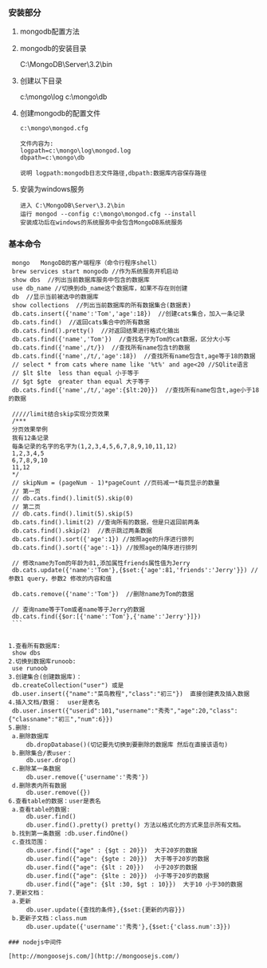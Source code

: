 ### 安装部分
1. mongodb配置方法

2. mongodb的安装目录
    
    C:\MongoDB\Server\3.2\bin

3. 创建以下目录

    c:\mongo\log
    c:\mongo\db

4. 创建mongodb的配置文件

    ```
    c:\mongo\mongod.cfg 

    文件内容为:
    logpath=c:\mongo\log\mongod.log
    dbpath=c:\mongo\db

    说明 logpath:mongodb日志文件路径,dbpath:数据库内容保存路径

    ```

5. 安装为windows服务

    ```
    进入 C:\MongoDB\Server\3.2\bin
    运行 mongod --config c:\mongo\mongod.cfg --install
    安装成功后在windows的系统服务中会包含MongoDB系统服务
    ```

### 基本命令

   ```
    mongo	MongoDB的客户端程序（命令行程序shell）
    brew services start mongodb //作为系统服务开机启动
    show dbs  //列出当前数据库服务中包含的数据库
    use db_name //切换到db_name这个数据库，如果不存在则创建
    db  //显示当前被选中的数据库
    show collections  //列出当前数据库的所有数据集合(数据表)
    db.cats.insert({'name':'Tom','age':18})  //创建cats集合，加入一条记录
    db.cats.find()  //返回cats集合中的所有数据
    db.cats.find().pretty()  //对返回结果进行格式化输出
    db.cats.find({'name','Tom'})  //查找名字为Tom的cat数据，区分大小写
    db.cats.find({'name',/t/})  //查找所有name包含t的数据
    db.cats.find({'name',/t/,'age':18})  //查找所有name包含t,age等于18的数据
    // select * from cats where name like '%t%' and age<20 //SQlite语言
    // $lt $lte  less than equal 小于等于
    // $gt $gte  greater than equal 大于等于
    db.cats.find({'name',/t/,'age':{$lt:20}})  //查找所有name包含t,age小于18的数据

    /////limit结合skip实现分页效果
    /***
    分页效果举例
    我有12条记录
    每条记录的名字的名字为(1,2,3,4,5,6,7,8,9,10,11,12)
    1,2,3,4,5
    6,7,8,9,10
    11,12
    */
    // skipNum = (pageNum - 1)*pageCount //页码减一*每页显示的数量
    // 第一页
    // db.cats.find().limit(5).skip(0)
    // 第二页
    // db.cats.find().limit(5).skip(5)
    db.cats.find().limit(2) //查询所有的数据，但是只返回前两条
    db.cats.find().skip(2)  //表示跳过两条数据
    db.cats.find().sort({'age':1}) //按照age的升序进行排列
    db.cats.find().sort({'age':-1}) //按照age的降序进行排列

    // 修改name为Tom的年龄为81,添加属性friends属性值为Jerry
    db.cats.update({'name':'Tom'},{$set:{'age':81,'friends':'Jerry'}}) //参数1 query，参数2 修改的内容和值

    db.cats.remove({'name':'Tom'})  //删除name为Tom的数据

    // 查询name等于Tom或者name等于Jerry的数据
    db.cats.find({$or:[{'name':'Tom'},{'name':'Jerry'}]})
    ```


1.查看所有数据库: 
	show dbs
2.切换到数据库runoob: 
	use runoob
3.创建集合(创建数据库)： 
	db.createCollection("user") 或是
	db.user.insert({"name":"菜鸟教程","class":"初三"})  直接创建表及插入数据
4.插入文档/数据：  user是表名
	db.user.insert({"userid":101,"username":"秀秀","age":20,"class":{"classname":"初三","num":6}})
5.删除:  
	a.删除数据库
		db.dropDatabase()(切记要先切换到要删除的数据库 然后在直接该语句) 
    b.删除集合/表user：
		db.user.drop()
	c.删除某一条数据
		db.user.remove({'username':'秀秀'})
	d.删除表内所有数据
		db.user.remove({})
6.查看table的数据：user是表名
	a.查看table的数据:
		db.user.find()
		db.user.find().pretty() pretty() 方法以格式化的方式来显示所有文档。
	b.找到第一条数据 :db.user.findOne() 
	c.查找范围：
		db.user.find({"age" : {$gt : 20}})  大于20岁的数据
		db.user.find({"age": {$gte : 20}})  大于等于20岁的数据
		db.user.find({"age": {$lt : 20}})   小于20岁的数据
		db.user.find({"age": {$lte : 20}})  小于等于20岁的数据
		db.user.find({"age": {$lt :30, $gt : 10}})  大于10 小于30的数据
7.更新文档：
	a.更新
		db.user.update({查找的条件},{$set:{更新的内容}})
	b.更新子文档：class.num
		db.user.update({'username':'秀秀'},{$set:{'class.num':3}})

### nodejs中间件

[http://mongoosejs.com/](http://mongoosejs.com/)

    

